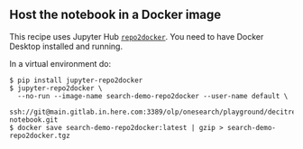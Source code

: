 ## Host the notebook in a Docker image

This recipe uses Jupyter Hub [`repo2docker`](https://repo2docker.readthedocs.io/en/latest/).  You need to have Docker Desktop installed and running. 

In a virtual environment do:

   ```
   $ pip install jupyter-repo2docker
   $ jupyter-repo2docker \
     --no-run --image-name search-demo-repo2docker --user-name default \
     ssh://git@main.gitlab.in.here.com:3389/olp/onesearch/playground/decitre/search-notebook.git
   $ docker save search-demo-repo2docker:latest | gzip > search-demo-repo2docker.tgz
   ```
